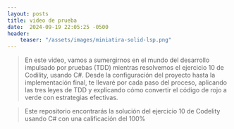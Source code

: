 ```yaml
---
layout: posts
title: video de prueba
date:  2024-09-19 22:05:25 -0500
header:
    teaser: "/assets/images/miniatira-solid-lsp.png"
---
```


> En este video, vamos a sumergirnos en el mundo del desarrollo impulsado por pruebas (TDD) mientras resolvemos el ejercicio 10 de Codility, usando C#. Desde la configuración del proyecto hasta la implementación final, te llevaré por cada paso del proceso, aplicando las tres leyes de TDD y explicando cómo convertir el código de rojo a verde con estrategias efectivas.


> Este repositorio encontrarás la solución del ejercicio 10 de Codelity usando C# con una calificación del 100%
